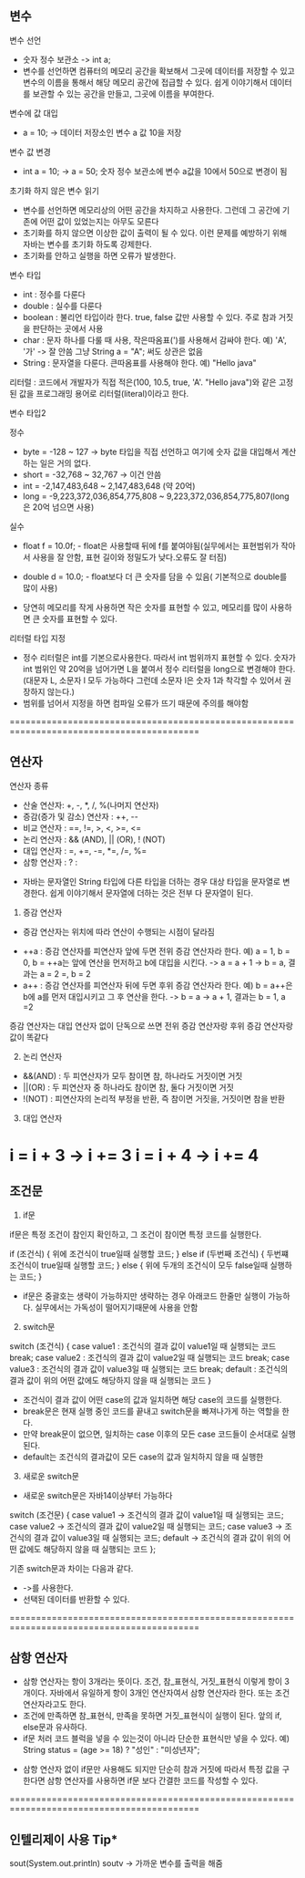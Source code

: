 ## 변수

변수 선언
- 숫자 정수 보관소 -> int a;
- 변수를 선언하면 컴퓨터의 메모리 공간을 확보해서 그곳에 데이터를 저장할 수 있고 변수의 이름을 통해서 해당 메모리 공간에 접급할 수 있다.
  쉽게 이야기해서 데이터를 보관할 수 있는 공간을 만들고, 그곳에 이름을 부여한다.

변수에 값 대입
- a = 10; -> 데이터 저장소인 변수 a 값 10을 저장

변수 값 변경
- int a = 10;  -> a = 50;
  숫자 정수 보관소에 변수 a값을 10에서 50으로 변경이 됨

초기화 하지 않은 변수 읽기
- 변수를 선언하면 메모리상의 어떤 공간을 차지하고 사용한다. 그런데 그 공간에 기존에 어떤 값이 있었는지는 아무도 모른다
- 초기화를 하지 않으면 이상한 값이 출력이 될 수 있다. 이런 문제를 예방하기 위해 자바는 변수를 초기화 하도록 강제한다.
- 초기화를 안하고 실행을 하면 오류가 발생한다.

변수 타입
- int : 정수를 다룬다
- double : 실수를 다룬다
- boolean : 불리언 타입이라 한다. true, false 값만 사용할 수 있다. 주로 참과 거짓을 판단하는 곳에서 사용
- char : 문자 하나를 다룰 때 사용, 작은따옴표(')를 사용해서 감싸야 한다. 예) 'A', '가'  -> 잘 안씀 그냥 String a = "A"; 써도 상관은 없음
- String : 문자열을 다룬다. 큰따옴표를 사용해야 한다. 예) "Hello java"

리터럴 : 코드에서 개발자가 직접 적은(100, 10.5, true, 'A'. "Hello java")와 같은 고정된 값을 프로그래밍 용어로 리터럴(literal)이라고 한다.

변수 타입2

정수
- byte = -128 ~ 127  ->  byte 타입을 직접 선언하고 여기에 숫자 값을 대입해서 계산하는 일은 거의 없다.
- short = -32,768 ~ 32,767  ->  이건 안씀
- int = -2,147,483,648 ~ 2,147,483,648 (약 20억)
- long = -9,223,372,036,854,775,808 ~ 9,223,372,036,854,775,807(long은 20억 넘으면 사용)

실수
- float f = 10.0f;  - float은 사용할때 뒤에 f를 붙여야됨(실무에서는 표현범위가 작아서 사용을 잘 안함, 표현 길이와 정밀도가 낮다.오류도 잘 터짐)
- double d = 10.0;  - float보다 더 큰 숫자를 담을 수 있음( 기본적으로 double를 많이 사용)

- 당연히 메모리를 작게 사용하면 작은 숫자를 표현할 수 있고, 메모리를 많이 사용하면 큰 숫자를 표현할 수 있다.

리터럴 타입 지정
- 정수 리터럴은 int를 기본으로사용한다. 따라서 int 범위까지 표현할 수 있다. 숫자가 int 범위인 약 20억을 넘어가면 L을 붙여서 정수 리터럴을 long으로 변경해야 한다. (대문자 L, 소문자 l 모두 가능하다 그런데 소문자 l은 숫자 1과 착각할 수 있어서 권장하지 않는다.)
- 범위를 넘어서 지정을 하면 컴파일 오류가 뜨기 때문에 주의를 해야함


==========================================================================================
## 연산자

연산자 종류
- 산술 연산자: +, -, *, /, %(나머지 연산자)
- 증감(증가 및 감소) 연산자 : ++, --
- 비교 연산자 : ==, !=, >, <, >=, <=
- 논리 연산자 : && (AND), || (OR), ! (NOT)
- 대입 연산자 : =, +=, -=, *=, /=, %=
- 삼항 연산자 : ? :

* 자바는 문자열인 String 타입에 다른 타입을 더하는 경우 대상 타입을 문자열로 변경한다. 쉽게 이야기해서 문자열에 더하는 것은 전부 다 문자열이 된다.

1. 증감 연산자
   
* 증감 연산자는 위치에 따라 연산이 수행되는 시점이 달라짐

- ++a : 증감 연산자를 피연산자 앞에 두면 전위 증감 연산자라 한다. 예) a = 1, b = 0, b = ++a는 앞에 연산을 먼저하고 b에 대입을 시킨다. -> a = a + 1 -> b = a, 결과는 a = 2 =, b = 2
- a++ : 증감 연산자를 피연산자 뒤에 두면 후위 증감 연산자라 한다. 예) b = a++은 b에 a를 먼저 대입시키고 그 후 연산을 한다. -> b = a -> a + 1, 결과는 b = 1, a =2

증감 연산자는 대입 연산자 없이 단독으로 쓰면 전위 증감 연산자랑 후위 증감 연산자랑 값이 똑같다

2. 논리 연산자

- &&(AND) : 두 피연산자가 모두 참이면 참, 하나라도 거짓이면 거짓
- ||(OR) : 두 피연산자 중 하나라도 참이면 참, 둘다 거짓이면 거짓
- !(NOT) : 피연산자의 논리적 부정을 반환, 즉 참이면 거짓을, 거짓이면 참을 반환

3. 대입 연산자

i = i + 3 -> i += 3
i = i + 4 -> i += 4
==========================================================================================
## 조건문

1. if문

if문은 특정 조건이 참인지 확인하고, 그 조건이 참이면 특정 코드를 실행한다.

if (조건식) {
  위에 조건식이 true일때 실행할 코드;
}
else if (두번째 조건식) {
  두번쨰 조건식이 true일때 실행할 코드;
}
else {
  위에 두개의 조건식이 모두 false일때 실행하는 코드;
}

- if문은 중괄호는 생략이 가능하지만 생략하는 경우 아래코드 한줄만 실행이 가능하다. 실무에서는 가독성이 떨어지기때문에 사용을 안함

2. switch문

switch (조건식) {
  case value1 : 
    조건식의 결과 값이 value1일 때 실행되는 코드
    break;
  case value2 :
    조건식의 결과 값이 value2일 때 실행되는 코드
    break;
  case value3 :
    조건식의 결과 값이 value3일 때 실행되는 코드
    break;
  default :
    조건식의 결과 값이 위의 어떤 값에도 해당하지 않을 때 실행되는 코드
  }

- 조건식이 결과 값이 어떤 case의 값과 일치하면 해당 case의 코드를 실행한다.
- break문은 현재 실행 중인 코드를 끝내고 switch문을 빠져나가게 하는 역할을 한다.
- 만약 break문이 없으면, 일치하는 case 이후의 모든 case 코드들이 순서대로 실행된다.
- default는 조건식의 결과값이 모든 case의 값과 일치하지 않을 때 실행한

3. 새로운 switch문

* 새로운 switch문은 자바14이상부터 가능하다

switch (조건문) {
  case value1 -> 조건식의 결과 값이 value1일 때 실행되는 코드;
  case value2 -> 조건식의 결과 값이 value2일 때 실행되는 코드;
  case value3 -> 조건식의 결과 값이 value3일 때 실행되는 코드;
  default -> 조건식의 결과 값이 위의 어떤 값에도 해당하지 않을 때 실행되는 코드
};

기존 switch문과 차이는 다음과 같다.
- ->를 사용한다.
- 선택된 데이터를 반환할 수 있다.

==========================================================================================
## 삼항 연산자

- 삼항 연산자는 항이 3개라는 뜻이다. 조건, 참_표현식, 거짓_표현식 이렇게 항이 3개이다. 자바에서 유일하게 항이 3개인 연산자여서 삼항 연산자라 한다. 또는 조건 연산자라고도 한다.
- 조건에 만족하면 참_표현식, 만족을 못하면 거짓_표현식이 실행이 된다. 앞의 if, else문과 유사하다.
- if문 처러 코드 블럭을 넣을 수 있는것이 아니라 단순한 표현식만 넣을 수 있다.
 예) String status = (age >= 18) ? "성인" : "미성년자";

* 삼항 연산자 없이 if문만 사용해도 되지만 단순히 참과 거짓에 따라서 특정 값을 구한다면 삼항 연산자를 사용하면 if문 보다 간결한 코드를 작성할 수 있다.

==========================================================================================
## 인텔리제이 사용 Tip*
sout(System.out.println)
soutv -> 가까운 변수를 출력을 해줌
